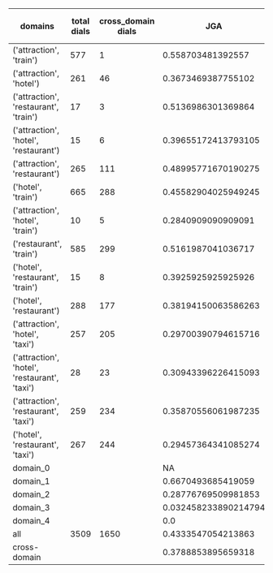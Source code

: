 | domains                                       |   total dials |   cross_domain dials | JGA                  | RSA                | TA                 | CDTA                |   total turns |   cross-domain turns |
|-----------------------------------------------|---------------|----------------------|----------------------|--------------------|--------------------|---------------------|---------------|----------------------|
| ('attraction', 'train')                       |           577 |                    1 | 0.558703481392557    | 0.8770381828027595 | 0.8024009603841536 | 0.0                 |          4165 |                    1 |
| ('attraction', 'hotel')                       |           261 |                   46 | 0.3673469387755102   | 0.8020179051673103 | 0.639795918367347  | 0.4782608695652174  |          1960 |                   46 |
| ('attraction', 'restaurant', 'train')         |            17 |                    3 | 0.5136986301369864   | 0.8235420135420136 | 0.7328767123287672 | 1.0                 |           146 |                    3 |
| ('attraction', 'hotel', 'restaurant')         |            15 |                    6 | 0.39655172413793105  | 0.8104839852607705 | 0.6810344827586207 | 0.6666666666666666  |           116 |                    6 |
| ('attraction', 'restaurant')                  |           265 |                  111 | 0.48995771670190275  | 0.8407173266860265 | 0.7267441860465116 | 0.5663716814159292  |          1892 |                  113 |
| ('hotel', 'train')                            |           665 |                  288 | 0.45582904025949245  | 0.8649947979913362 | 0.712459454302614  | 0.6776119402985075  |          5241 |                  335 |
| ('attraction', 'hotel', 'train')              |            10 |                    5 | 0.2840909090909091   | 0.6780845272224582 | 0.6363636363636364 | 0.5                 |            88 |                    6 |
| ('restaurant', 'train')                       |           585 |                  299 | 0.5161987041036717   | 0.8887709128552811 | 0.7628509719222463 | 0.6204986149584487  |          4630 |                  361 |
| ('hotel', 'restaurant', 'train')              |            15 |                    8 | 0.3925925925925926   | 0.8258328492305661 | 0.7333333333333333 | 0.5555555555555556  |           135 |                    9 |
| ('hotel', 'restaurant')                       |           288 |                  177 | 0.38194150063586263  | 0.8329208424163015 | 0.6473081814328105 | 0.5513307984790875  |          2359 |                  263 |
| ('attraction', 'hotel', 'taxi')               |           257 |                  205 | 0.29700390794615716  | 0.7781236855007352 | 0.6092053842813722 | 0.245136186770428   |          2303 |                  257 |
| ('attraction', 'hotel', 'restaurant', 'taxi') |            28 |                   23 | 0.30943396226415093  | 0.7715859781244386 | 0.6                | 0.3333333333333333  |           265 |                   39 |
| ('attraction', 'restaurant', 'taxi')          |           259 |                  234 | 0.35870556061987235  | 0.7918512721277715 | 0.6235186873290793 | 0.23314606741573032 |          2194 |                  356 |
| ('hotel', 'restaurant', 'taxi')               |           267 |                  244 | 0.29457364341085274  | 0.807697516292544  | 0.5744186046511628 | 0.3352601156069364  |          2580 |                  519 |
| domain_0                                      |               |                      | NA                   | NA                 | NA                 | NA                  |             0 |                    0 |
| domain_1                                      |               |                      | 0.6670493685419059   | 0.8726130381481217 | 0.7455305888141709 | NA                  |         12194 |                    0 |
| domain_2                                      |               |                      | 0.28776769509981853  | 0.8351137931296253 | 0.6826860254083484 | 0.5835982199618563  |         13775 |                 1573 |
| domain_3                                      |               |                      | 0.032458233890214794 | 0.7127656153132006 | 0.4854415274463007 | 0.15081521739130435 |          2095 |                  736 |
| domain_4                                      |               |                      | 0.0                  | 0.6565445665445665 | 0.5                | 0.2                 |            10 |                    5 |
| all                                           |          3509 |                 1650 | 0.4333547054213863   | 0.8418708938498867 | 0.6951984042174254 | 0.44511668107173724 |         28074 |                 2314 |
| cross-domain                                  |               |                      | 0.3788853895659318   | 0.8338347081009038 | 0.655689442694783  | 0.44511668107173724 |         14606 |                 2314 |
